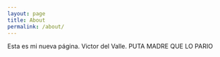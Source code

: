 ```yaml
---
layout: page
title: About
permalink: /about/
---
```


Esta es mi nueva página. Victor del Valle.
 PUTA MADRE QUE LO PARIO
 